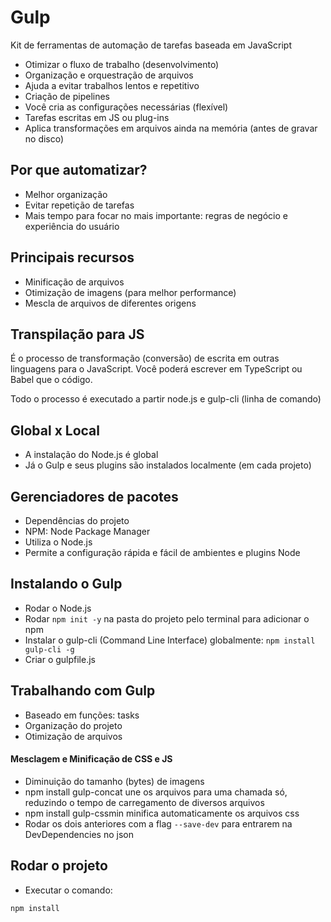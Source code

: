 # Gulp

Kit de ferramentas de automação de tarefas baseada em JavaScript

- Otimizar o fluxo de trabalho (desenvolvimento)
- Organização e orquestração de arquivos
- Ajuda a evitar trabalhos lentos e repetitivo
- Criação de pipelines
- Você cria as configurações necessárias (flexível)
- Tarefas escritas em JS ou plug-ins
- Aplica transformações em arquivos ainda na memória (antes de gravar no disco)

## Por que automatizar?
- Melhor organização
- Evitar repetição de tarefas
- Mais tempo para focar no mais importante: regras de negócio e experiência do usuário

## Principais recursos
- Minificação de arquivos
- Otimização de imagens (para melhor performance)
- Mescla de arquivos de diferentes origens

## Transpilação para JS
É o processo de transformação (conversão) de escrita em outras linguagens para o JavaScript. Você poderá escrever em TypeScript ou Babel que o código.

Todo o processo é executado a partir node.js e gulp-cli (linha de comando)

## Global x Local
- A instalação do Node.js é global
- Já o Gulp e seus plugins são instalados localmente (em cada projeto)

## Gerenciadores de pacotes
- Dependências do projeto
- NPM: Node Package Manager
- Utiliza o Node.js
- Permite a configuração rápida e fácil de ambientes e plugins Node

## Instalando o Gulp
- Rodar o Node.js
- Rodar ``npm init -y`` na pasta do projeto pelo terminal para adicionar o npm
- Instalar o gulp-cli (Command Line Interface) globalmente: ``npm install gulp-cli -g``
- Criar o gulpfile.js

## Trabalhando com Gulp
- Baseado em funções: tasks
- Organização do projeto
- Otimização de arquivos
#### Mesclagem e Minificação de CSS e JS
- Diminuição do tamanho (bytes) de imagens
- npm install gulp-concat une os arquivos para uma chamada só, reduzindo o tempo de carregamento de diversos arquivos
- npm install gulp-cssmin minifica automaticamente os arquivos css
- Rodar os dois anteriores com a flag ``--save-dev`` para entrarem na DevDependencies no json

## Rodar o projeto
- Executar o comando:
```
npm install
```